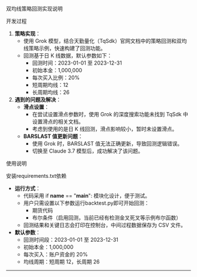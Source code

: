 双均线策略回测实现说明

开发过程

1. **策略实现**：
   - 使用 Grok 模型，结合天勤量化（TqSdk）官网文档中的策略回测和双均线策略示例，快速构建了回测功能。
   - 回测基于日 K 线数据，默认参数如下：
     - 回测时间：2023-01-01 至 2023-12-31
     - 初始本金：1,000,000
     - 每次买入比例：20%
     - 短周期均线：12
     - 长周期均线：26
2. **遇到的问题及解决**：
   - **滑点设置**：
     - 在尝试设置滑点参数时，使用 Grok 的深度搜索功能未找到 TqSdk 中设置滑点的相关文档。
     - 考虑到使用的是日 K 线回测，滑点影响较小，暂时未设置滑点。
   - **BARSLAST 值更新问题**：
     - 使用 Grok 时，BARSLAST 值无法正确更新，导致回测逻辑错误。
     - 切换至 Claude 3.7 模型后，成功解决了该问题。

使用说明

安装requirements.txt依赖

- **运行方式**：
  - 代码采用 if __name__ == "__main__": 模块化设计，便于测试。
  - 用户只需设置以下参数运行backtest.py即可开始回测：
    - 期货代码
    - 布尔条件（启用回测，当前已经有检测金叉死叉等示例布尔函数）
  - 回测结果和关键日志会打印在控制台，中间过程数据保存为 CSV 文件。
- **默认参数**：
  - 回测时间段：2023-01-01 至 2023-12-31
  - 初始本金：1,000,000
  - 每次买入：账户资金的 20%
  - 均线周期：短周期 12，长周期 26

------


